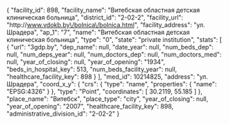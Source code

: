 {
    "facility_id": 898,
    "facility_name": "Витебская областная детская клиническая больница",
    "district_id": "2-02-2",
    "facility_url": "http:\/\/www.vdokb.by\/bolnica\/bolnica.html",
    "facility_address": "ул. Шрадера",
    "ap_1": "7",
    "name": "Витебская областная детская клиническая больница",
    "type": "0",
    "state": "private institution",
    "stats": [
        {
            "url": "3gdp.by",
            "dep_name": null,
            "date_year": null,
            "num_beds_dep": null,
            "num_deps_year": null,
            "num_doctors_dep": null,
            "num_doctors_med": null,
            "year_of_closing": null,
            "year_of_opening": "1934",
            "beds_in_hospital_key": 513,
            "num_beds_facility_year": null,
            "healthcare_facility_key": 898
        }
    ],
    "med_id": 10214825,
    "address": "ул. Шрадера",
    "coord_x_y": {
        "crs": {
            "type": "name",
            "properties": {
                "name": "EPSG:4326"
            }
        },
        "type": "Point",
        "coordinates": [
            30.2119,
            55.185
        ]
    },
    "place_name": "Витебск",
    "place_type": "city",
    "year_of_closing": null,
    "year_of_opening": "2007",
    "healthcare_facility_key": 898,
    "administrative_division_id": "2-02-2"
}